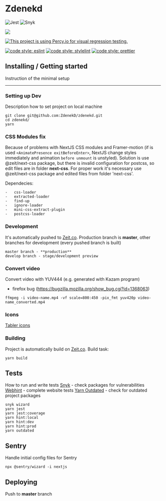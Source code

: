 # Zdenekd

![Jest](https://github.com/ZdenekD/zdenekd/workflows/Jest/badge.svg)
![Snyk](https://github.com/ZdenekD/zdenekd/workflows/Snyk/badge.svg)

![](https://statuspage.freshping.io/badge/b80793be-3e66-4cae-ac37-cfe75e9adc06?0.22310144464765624)

[![This project is using Percy.io for visual regression testing.](https://percy.io/static/images/percy-badge.svg)](https://percy.io/ZdenekD/ZdenekD)

[![code style: eslint](https://img.shields.io/badge/code%20style-eslint-%23463fd4)](https://eslint.org) [![code style: stylelint](https://img.shields.io/badge/code%20style-stylelint-success)](https://stylelint.io) [![code style: prettier](https://img.shields.io/badge/code_style-prettier-ff69b4.svg?style=flat-square)](https://github.com/prettier/prettier)

## Installing / Getting started

Instruction of the minimal setup

---

### Setting up Dev

Description how to set project on local machine

```
git clone git@github.com:ZdenekD/zdenekd.git
cd zdenekd/
yarn
```

### CSS Modules fix

Because of problems with NextJS CSS modules and Framer-motion (if is used `<AnimatePresence exitBeforeEnter>`, NextJS change styles immediately and animation `before unmount` is unstyled).
Solution is use @zeit/next-css package, but there is invalid configuration for postcss, so edit files are in folder **next-css**. For proper work it's necessary use @zeit/next-css package
and edited files from folder 'next-css'.

Dependecies:

    -   css-loader
    -   extracted-loader
    -   find-up
    -   ignore-loader
    -   mini-css-extract-plugin
    -   postcss-loader

### Development

It's automatically pushed to [Zeit.co](https://zeit.co/dashboard). Production branch is **master**, other branches for development (every pushed branch is built)

```
master branch - **production**
develop branch - stage/development preview
```

### Convert video

Convert video with YUV444 (e.g. generated with Kazam program)

-   firefox bug (https://bugzilla.mozilla.org/show_bug.cgi?id=1368063)

```
ffmpeg -i video-name.mp4 -vf scale=800:450 -pix_fmt yuv420p video-name_converted.mp4
```

### Icons

[Tabler icons](https://tablericons.com)

### Building

Project is automatically build on [Zeit.co](https://zeit.co/dashboard).
Build task:

```
yarn build
```

## Tests

How to run and write tests
[Snyk](https://snyk.io) - check packages for vulnerabilities
[Webhint](https://webhint.io) - complete website tests
[Yarn Outdated](https://yarnpkg.com/lang/en/docs/cli/outdated/) - check for outdated project packages

```
snyk wizard
yarn jest
yarn jest:coverage
yarn hint:local
yarn hint:dev
yarn hint:prod
yarn outdated
```

## Sentry

Handle initial config files for Sentry

```
npx @sentry/wizard -i nextjs
```

## Deploying

Push to **master** branch
